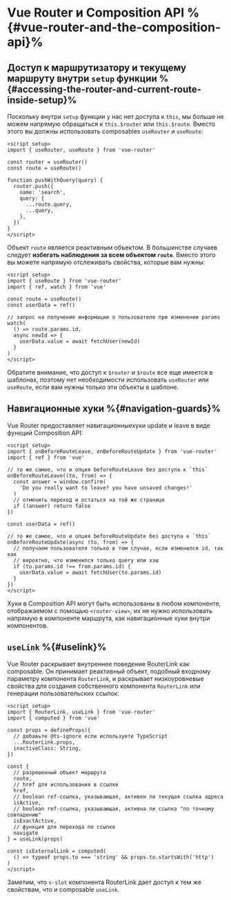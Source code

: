 # Vue Router и Composition API %{#vue-router-and-the-composition-api}%

<VueSchoolLink
  href="https://vueschool.io/lessons/router-and-the-composition-api"
  title="Узнайте, как использовать Vue Router с Composition API"
/>

## Доступ к маршрутизатору и текущему маршруту внутри `setup` функции %{#accessing-the-router-and-current-route-inside-setup}%

Поскольку внутри `setup` функции у нас нет доступа к `this`, мы больше не можем напрямую обращаться к `this.$router` или `this.$route`. Вместо этого вы должны использовать composables `useRouter` и `useRoute`:

```vue
<script setup>
import { useRouter, useRoute } from 'vue-router'

const router = useRouter()
const route = useRoute()

function pushWithQuery(query) {
  router.push({
    name: 'search',
    query: {
      ...route.query,
      ...query,
    },
  })
}
</script>
```

Объект `route` является реактивным объектом. В большинстве случаев следует **избегать наблюдения за всем объектом `route`**. Вместо этого вы можете напрямую отслеживать свойства, которые вам нужны:

```vue
<script setup>
import { useRoute } from 'vue-router'
import { ref, watch } from 'vue'

const route = useRoute()
const userData = ref()

// запрос на получение информации о пользователе при изменении params
watch(
  () => route.params.id,
  async newId => {
    userData.value = await fetchUser(newId)
  }
)
</script>
```

Обратите внимание, что доступ к `$router` и `$route` все еще имеется в шаблонах, поэтому нет необходимости использовать `useRouter` или `useRoute`, если вам нужны только эти объекты в шаблоне.

## Навигационные хуки %{#navigation-guards}%

Vue Router предоставляет навигационныехуки update и leave в виде функций Composition API:

```vue
<script setup>
import { onBeforeRouteLeave, onBeforeRouteUpdate } from 'vue-router'
import { ref } from 'vue'

// то же самое, что и опция beforeRouteLeave без доступа к `this`
onBeforeRouteLeave((to, from) => {
  const answer = window.confirm(
    'Do you really want to leave? you have unsaved changes!'
  )
  // отменить переход и остаться на той же странице
  if (!answer) return false
})

const userData = ref()

// то же самое, что и опция beforeRouteUpdate без доступа к `this`
onBeforeRouteUpdate(async (to, from) => {
  // получаем пользователя только в том случае, если изменился id, так как
  // вероятно, что изменился только query или хэш
  if (to.params.id !== from.params.id) {
    userData.value = await fetchUser(to.params.id)
  }
})
</script>
```

Хуки в Composition API могут быть использованы в любом компоненте, отображаемом с помощью `<router-view>`, их не нужно использовать напрямую в компоненте маршрута, как навигационные хуки внутри компонентов.

## `useLink` %{#uselink}%

Vue Router раскрывает внутреннее поведение RouterLink как composable. Он принимает реактивный объект, подобный входному параметру компонента `RouterLink`, и раскрывает низкоуровневые свойства для создания собственного компонента `RouterLink` или генерации пользовательских ссылок:

```vue
<script setup>
import { RouterLink, useLink } from 'vue-router'
import { computed } from 'vue'

const props = defineProps({
  // добавьте @ts-ignore если используете TypeScript
  ...RouterLink.props,
  inactiveClass: String,
})

const {
  // разрешенный объект маршрута
  route,
  // href для использования в ссылке
  href,
  // boolean ref-ссылка, указывающая, активен ли текущая ссылка адреса
  isActive,
  // boolean ref-ссылка, указывающая, активна ли ссылка "по точному совпадению"
  isExactActive,
  // функция для перехода по ссылке
  navigate
} = useLink(props)

const isExternalLink = computed(
  () => typeof props.to === 'string' && props.to.startsWith('http')
)
</script>
```

Заметим, что `v-slot` компонента RouterLink дает доступ к тем же свойствам, что и composable `useLink`.
